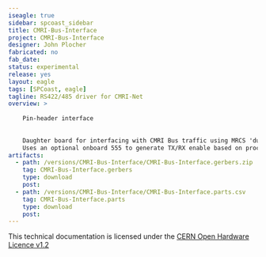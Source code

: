 ```yaml
---
iseagle: true
sidebar: spcoast_sidebar
title: CMRI-Bus-Interface
project: CMRI-Bus-Interface
designer: John Plocher
fabricated: no
fab_date: 
status: experimental
release: yes
layout: eagle
tags: [SPCoast, eagle]
tagline: RS422/485 driver for CMRI-Net
overview: >
    
    Pin-header interface
    
    
    Daughter board for interfacing with CMRI Bus traffic using MRCS 'duino example code.
    Uses an optional onboard 555 to generate TX/RX enable based on processor I/O direction
artifacts:
  - path: /versions/CMRI-Bus-Interface/CMRI-Bus-Interface.gerbers.zip
    tag: CMRI-Bus-Interface.gerbers
    type: download
    post: 
  - path: /versions/CMRI-Bus-Interface/CMRI-Bus-Interface.parts.csv
    tag: CMRI-Bus-Interface.parts
    type: download
    post: 
---
```



This technical documentation is licensed under the [CERN Open Hardware Licence v1.2](http://www.ohwr.org/attachments/2388/cern_ohl_v_1_2.txt)
